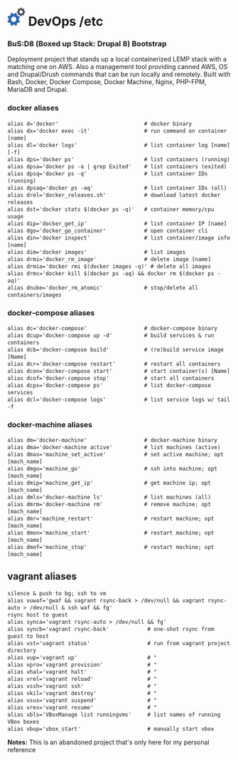 <h1> <img src="image/logo.png"> DevOps /etc</h1>

### BuS:D8 (Boxed up Stack: Drupal 8) Bootstrap

Deployment project that stands up a local containerized LEMP stack with a matching one on AWS. Also a management tool providing canned AWS, OS and Drupal/Drush commands that can be run locally and remotely. Built with Bash, Docker, Docker Compose, Docker Machine, Nginx, PHP-FPM, MariaDB and Drupal.

### docker aliases ########################################################
```
alias d='docker'                           # docker binary
alias dx='docker exec -it'                 # run command on container [name]
alias dl='docker logs'                     # list container log [name] [-f]
alias dps='docker ps'                      # list containers (running)
alias dpsa='docker ps -a | grep Exited'    # list containers (exited)
alias dpsq='docker ps -q'                  # list container IDs (running)
alias dpsaq='docker ps -aq'                # list container IDs (all)
alias drel='docker_releases.sh'            # download latest docker releases
alias dst='docker stats $(docker ps -q)'   # container memory/cpu usage
alias dip='docker_get_ip'                  # list container IP [name]
alias dgo='docker_go_container'            # open container cli
alias din='docker inspect'                 # list container/image info [name]
alias dim='docker images'                  # list images
alias drmi='docker_rm_image'               # delete image [name]
alias drmia='docker rmi $(docker images -q)' # delete all images
alias drmc='docker kill $(docker ps -aq) && docker rm $(docker ps -aq)'
alias dnuke='docker_rm_atomic'             # stop/delete all containers/images
```

### docker-compose aliases ################################################
```
alias dc='docker-compose'                  # docker-compose binary
alias dcup='docker-compose up -d'          # build services & run containers
alias dcb='docker-compose build'           # (re)build service image [Name]
alias dcr='docker-compose restart'         # restart all containers
alias dcon='docker-compose start'          # start container(s) [Name]
alias dcof='docker-compose stop'           # start all containers
alias dcps='docker-compose ps'             # list docker-compose services
alias dcl='docker-compose logs'            # list service logs w/ tail -f
```
### docker-machine aliases ################################################
```
alias dm='docker-machine'                  # docker-machine binary
alias dma='docker-machine active'          # list machines (active)
alias dmas='machine_set_active'            # set active machine; opt [mach_name]
alias dmgo='machine_go'                    # ssh into machine; opt [mach_name]
alias dmip='machine_get_ip'                # get machine ip; opt [mach_name]
alias dmls='docker-machine ls'             # list machines (all)
alias dmrm='docker-machine rm'             # remove machine; opt [mach_name]
alias dmr='machine_restart'                # restart machine; opt [mach_name]
alias dmon='machine_start'                 # restart machine; opt [mach_name]
alias dmof='machine_stop'                  # restart machine; opt [mach_name]
```

## vagrant aliases #######################################################
```
silence & push to bg; ssh to vm
alias vuwaf='gwaf && vagrant rsync-back > /dev/null && vagrant rsync-auto > /dev/null & ssh waf && fg'
rsync host to guest
alias synca='vagrant rsync-auto > /dev/null && fg'
alias syncb='vagrant rsync-back'            # one-shot rsync from guest to host
alias vst='vagrant status'                  # run from vagrant project directory
alias vup='vagrant up'                      # "
alias vpro='vagrant provision'              # "
alias vhal='vagrant halt'                   # "
alias vrel='vagrant reload'                 # "
alias vssh='vagrant ssh'                    # "
alias vkil='vagrant destroy'                # "
alias vsus='vagrant suspend'                # "
alias vres='vagrant resume'                 # "
alias vbls='VBoxManage list runningvms'     # list names of running VBox boxes
alias vbup='vbox_start'                     # manually start vbox
```

**Notes:**
This is an abandoned project that's only here for my personal reference

